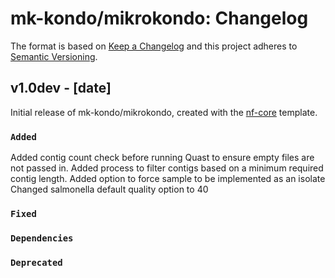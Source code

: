 # mk-kondo/mikrokondo: Changelog

The format is based on [Keep a Changelog](https://keepachangelog.com/en/1.0.0/)
and this project adheres to [Semantic Versioning](https://semver.org/spec/v2.0.0.html).

## v1.0dev - [date]

Initial release of mk-kondo/mikrokondo, created with the [nf-core](https://nf-co.re/) template.

### `Added`
Added contig count check before running Quast to ensure empty files are not passed in.
Added process to filter contigs based on a minimum required contig length.
Added option to force sample to be implemented as an isolate
Changed salmonella default quality option to 40
### `Fixed`

### `Dependencies`

### `Deprecated`
